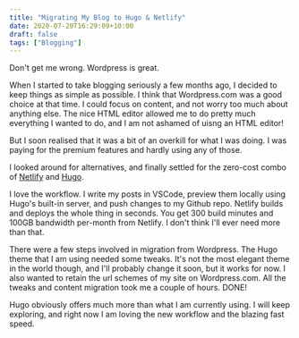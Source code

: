 ```yaml
---
title: "Migrating My Blog to Hugo & Netlify"
date: 2020-07-20T16:29:09+10:00
draft: false 
tags: ["Blogging"]
---
```

Don't get me wrong.  Wordpress is great.  

When I started to take blogging seriously a few months ago, I decided to keep things as simple as possible.  I think that Wordpress.com was a good choice at that time.  I could focus on content, and not worry too much about anything else.  The nice HTML editor allowed me to do pretty much everything I wanted to do, and I am not ashamed of uisng an HTML editor!  

But I soon realised that it was a bit of an overkill for what I was doing.  I was paying for the premium features and hardly using any of those.

I looked around for alternatives, and finally settled for the zero-cost combo of <a href="https://www.netlify.com/" target="_blank">Netlify</a> and <a href="https://gohugo.io/" target="_blank">Hugo</a>.

I love the workflow.  I write my posts in VSCode, preview them locally using Hugo's built-in server, and push changes to my Github repo.  Netlify builds and deploys the whole thing in seconds.  You get 300 build minutes and 100GB bandwidth per-month from Netlify.  I don't think I'll ever need more than that.

There were a few steps involved in migration from Wordpress.  The Hugo theme that I am using needed some tweaks.  It's not the most elegant theme in the world though, and I'll probably change it soon, but it works for now.  I also wanted to retain the url schemes of my site on Wordpress.com.  All the tweaks and content migration took me a couple of hours.  DONE!

Hugo obviously offers much more than what I am currently using.  I will keep exploring, and right now I am loving the new workflow and the blazing fast speed.



 